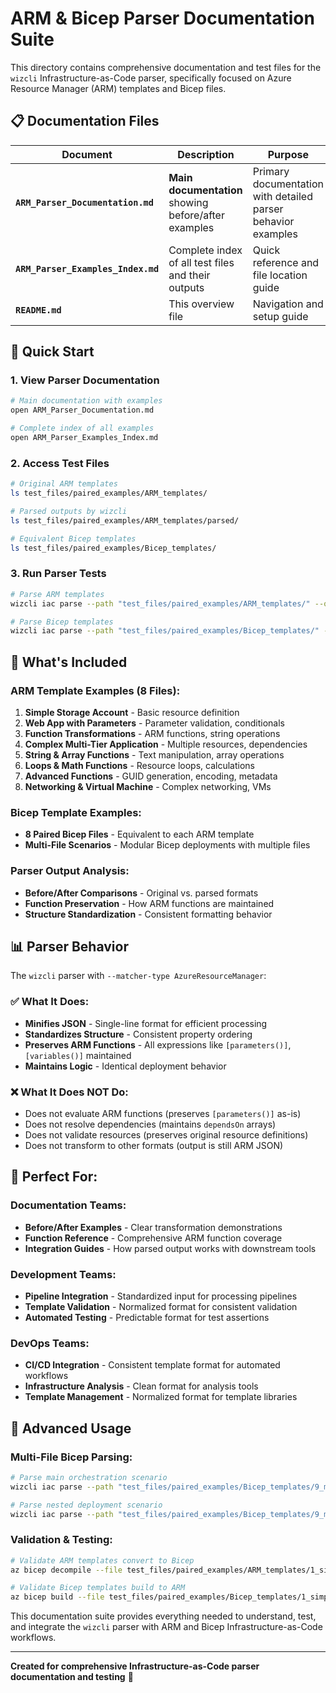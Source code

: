 # ARM & Bicep Parser Documentation Suite

This directory contains comprehensive documentation and test files for the `wizcli` Infrastructure-as-Code parser, specifically focused on Azure Resource Manager (ARM) templates and Bicep files.

## 📋 Documentation Files

| Document | Description | Purpose |
|----------|-------------|---------|
| **`ARM_Parser_Documentation.md`** | **Main documentation** showing before/after examples | Primary documentation with detailed parser behavior examples |
| **`ARM_Parser_Examples_Index.md`** | Complete index of all test files and their outputs | Quick reference and file location guide |
| **`README.md`** | This overview file | Navigation and setup guide |

## 🎯 Quick Start

### 1. View Parser Documentation
```bash
# Main documentation with examples
open ARM_Parser_Documentation.md

# Complete index of all examples  
open ARM_Parser_Examples_Index.md
```

### 2. Access Test Files
```bash
# Original ARM templates
ls test_files/paired_examples/ARM_templates/

# Parsed outputs by wizcli
ls test_files/paired_examples/ARM_templates/parsed/

# Equivalent Bicep templates
ls test_files/paired_examples/Bicep_templates/
```

### 3. Run Parser Tests
```bash
# Parse ARM templates
wizcli iac parse --path "test_files/paired_examples/ARM_templates/" --output-folder "test_files/paired_examples/ARM_templates/parsed/" --matcher-type AzureResourceManager

# Parse Bicep templates  
wizcli iac parse --path "test_files/paired_examples/Bicep_templates/" --output-folder "test_files/paired_examples/Bicep_templates/parsed/" --matcher-type Bicep
```

## 🔧 What's Included

### ARM Template Examples (8 Files):
1. **Simple Storage Account** - Basic resource definition
2. **Web App with Parameters** - Parameter validation, conditionals
3. **Function Transformations** - ARM functions, string operations
4. **Complex Multi-Tier Application** - Multiple resources, dependencies
5. **String & Array Functions** - Text manipulation, array operations
6. **Loops & Math Functions** - Resource loops, calculations
7. **Advanced Functions** - GUID generation, encoding, metadata
8. **Networking & Virtual Machine** - Complex networking, VMs

### Bicep Template Examples:
- **8 Paired Bicep Files** - Equivalent to each ARM template
- **Multi-File Scenarios** - Modular Bicep deployments with multiple files

### Parser Output Analysis:
- **Before/After Comparisons** - Original vs. parsed formats
- **Function Preservation** - How ARM functions are maintained
- **Structure Standardization** - Consistent formatting behavior

## 📊 Parser Behavior

The `wizcli` parser with `--matcher-type AzureResourceManager`:

### ✅ What It Does:
- **Minifies JSON** - Single-line format for efficient processing
- **Standardizes Structure** - Consistent property ordering
- **Preserves ARM Functions** - All expressions like `[parameters()]`, `[variables()]` maintained
- **Maintains Logic** - Identical deployment behavior

### ❌ What It Does NOT Do:
- Does not evaluate ARM functions (preserves `[parameters()]` as-is)
- Does not resolve dependencies (maintains `dependsOn` arrays)
- Does not validate resources (preserves original resource definitions)
- Does not transform to other formats (output is still ARM JSON)

## 🎊 Perfect For:

### Documentation Teams:
- **Before/After Examples** - Clear transformation demonstrations
- **Function Reference** - Comprehensive ARM function coverage
- **Integration Guides** - How parsed output works with downstream tools

### Development Teams:
- **Pipeline Integration** - Standardized input for processing pipelines
- **Template Validation** - Normalized format for consistent validation
- **Automated Testing** - Predictable format for test assertions

### DevOps Teams:
- **CI/CD Integration** - Consistent template format for automated workflows
- **Infrastructure Analysis** - Clean format for analysis tools
- **Template Management** - Normalized format for template libraries

## 🚀 Advanced Usage

### Multi-File Bicep Parsing:
```bash
# Parse main orchestration scenario
wizcli iac parse --path "test_files/paired_examples/Bicep_templates/9_multi_file_scenarios/main_orchestration/" --matcher-type Bicep

# Parse nested deployment scenario
wizcli iac parse --path "test_files/paired_examples/Bicep_templates/9_multi_file_scenarios/nested_deployment/" --matcher-type Bicep
```

### Validation & Testing:
```bash
# Validate ARM templates convert to Bicep
az bicep decompile --file test_files/paired_examples/ARM_templates/1_simple_storage.json

# Validate Bicep templates build to ARM
az bicep build --file test_files/paired_examples/Bicep_templates/1_simple_storage.bicep
```

This documentation suite provides everything needed to understand, test, and integrate the `wizcli` parser with ARM and Bicep Infrastructure-as-Code workflows.

---

**Created for comprehensive Infrastructure-as-Code parser documentation and testing** 🎯
